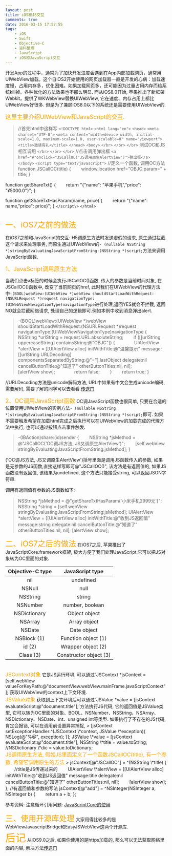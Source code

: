 ```yaml
---
layout: post
title: iOS和JS交互
comments: true
date: 2016-03-15 17:57:55
tags:
    - iOS
    - Swift
    - Objective-C
    - 资料整理
    - JavaScript
    - iOS和JavaScript交互
---
```

开发App的过程中，通常为了加快开发进度会遇到在App内部加载网页，通常用UIWebView加载。这个自iOS2开始使用的网页加载器一直是开发的心病：加载速度慢，占用内存多，优化困难。如果加载网页多，还可能因为过量占用内存而给系统kill掉。各种优化的方法效果也不那么明显.
而从iOS8.0开始, 苹果推出了新框架Webkit，提供了WKWebView替换UIWebView, 它在速度、内存占用上都比UIWebView好很多. 但是为了兼顾iOS8.0以下的系统还是需要使用UIWebView的.

<font color=orange size=4>这里主要介绍UIWebView和JavaScript的交互.</font>

<!--more-->

>   //首先html中这样写
`<!DOCTYPE html>`
`<html lang="en">`
`<head>`
`<meta charset="UTF-8">`
`<meta content="width=device-width, initial-scale=1.0, maximum-scale=1.0, user-scalable=0" name="viewport">`
`<title>邀请有礼</title>`
`</head>`
`<body>`
`</br>`
`</br>`
`</br>`
测试OC和JS相互调用
`</br>`
`</br>`
`</br>`
//点击调用弹出框
`<a href="#"onclick="JSCallOC('JS调用原生AlertView')">弹出框</a>`
`</body>`
`<script type="text/javascript">`
//定义一个函数, 调用OC方法
function JSCallOC(title) {
&emsp;&emsp;window.location.href="OBJC:param=" + title;
}
<!--    JS里面定义了一个方法, 有返回值-->
function getShareTxt() {
&emsp;&emsp;return "{\"name\": \"苹果手机\",\"price\": \"¥5000.0\"}";
}
<!--    JS里面定义了一个方法, 有返回值有参数-->
function getShareTxtHasParam(name, price) {
&emsp;&emsp;return "{\"name\": name,\"price\": price}";
}
`</script\>`
`</html>`

</br>
<font color=orange size=5>一、iOS7之前的做法</font>

在iOS7之前和JavaScript的交互: H5调原生方法时发送虚假的请求, 原生通过拦截这个请求来处理事务, 而原生通过UIWebView的`- (nullable NSString *)stringByEvaluatingJavaScriptFromString:(NSString *)script;`方法来调用JavaScript函数.

<font color=orange size=4>1、JavaScript调用原生方法</font>

当我们点击a标签的时候会执行JSCallOC()函数, 传入的参数是当前时间对象, 在JSCallOC()函数中, 改变了当前网页的href, 此时我们在UIWebView的代理方法中`-(BOOL)webView:(UIWebView *)webView shouldStartLoadWithRequest:(NSURLRequest *)request navigationType:(UIWebViewNavigationType)navigationType`进行处理,返回YES就会不拦截, 返回NO就会拦截网络请求, 处理自己的逻辑即可.例如本例中收到消息弹出alert.


>   -(BOOL)webView:(UIWebView \*)webView shouldStartLoadWithRequest:(NSURLRequest \*)request navigationType:(UIWebViewNavigationType)navigationType {
&emsp;&emsp;NSString \*urlString = request.URL.absoluteString;
&emsp;&emsp;if ([[urlString uppercaseString] containsString:@"OBJC"]) {
&emsp;&emsp;&emsp;&emsp;UIAlertView \*alertView = [[UIAlertView alloc] initWithTitle:@"温馨提示" message:[[urlString URLDecoding] componentsSeparatedByString:@"="].lastObject delegate:nil cancelButtonTitle:@"知道了" otherButtonTitles:nil, nil];
&emsp;&emsp;&emsp;&emsp;[alertView show];
&emsp;&emsp;&emsp;&emsp;return false;
&emsp;&emsp;}
&emsp;&emsp;return true;
}

//URLDecoding方法是unicode解码方法, URL中如果有中文会生成unicode编码, 需要解码, 需要了解的同学可以去看看.[传送门](/2015/12/26/iOS/iOS中URL编码和URL解码/)

<font color=orange size=4>2、OC调用JavaScript函数</font>
OC调JavaScript函数也很简单, 只要在合适的位置使用UIWebView的实例方法`- (nullable NSString *)stringByEvaluatingJavaScriptFromString:(NSString *)script;`即可.
如果不需要触发希望在加载html完成之后执行可以在UIWebView的加载完成的代理方法中执行, 也可以通过按钮点击事件触发.

>   -(IBAction)share:(id)sender {
&emsp;&emsp;NSString *jsMethod = @"JSCallOC('OC调JS方法, JS又调原生AlertView')";
&emsp;&emsp;[self.webView stringByEvaluatingJavaScriptFromString:jsMethod];
}

('OC调JS方法, JS又调原生AlertView')括号里面是调用JS函数传入的参数, 如果是无参数的JS函数,直接这样写即可@"JSCallOC()", 该方法是有返回值的, 如果JS函数没有返回值, 该结果为undefined, 这个方法只能接受string, 可以返回JSON字符串.

调用有返回值有参数的JS函数如下: 

>   NSString \*jsMethod = @"getShareTxtHasParam('小米手机2999元')";
NSString \*string = [self.webView stringByEvaluatingJavaScriptFromString:jsMethod];
UIAlertView \*alertView = [[UIAlertView alloc] initWithTitle:@"收到JS返回值" message:string delegate:nil cancelButtonTitle:@"知道了" otherButtonTitles:nil, nil];
[alertView show];

<font color=orange size=5>二、iOS7之后的做法</font>
在iOS7之后, 苹果推出了JavaScriptCore.framework框架, 极大方便了我们处理JavaScript.它可以把JS对象转为OC里面的对象.

|Objective-C type|JavaScript type|
|:---:|:---:|
|nil         |     undefined|
|NSNull       |        null|
|NSString      |       string|
|NSNumber      |   number, boolean|
|NSDictionary    |   Object object|
|NSArray       |    Array object|
|NSDate       |     Date object|
|NSBlock (1)   |   Function object (1)|
|id (2)     |   Wrapper object (2)|
|Class (3)    | Constructor object (3)|
</br>
<font color=orange size=3>JSContext对象</font>
它是JS运行环境, 可以通过`JSContext *jsContext = [self.webView valueForKeyPath:@"documentView.webView.mainFrame.javaScriptContext"];`获取UIWebView的context上下文环境.
</br>
<font color=orange size=3>JSValue对象</font>
获取到上下文环境后可以通过`JSValue *value = [jsContext evaluateScript:@"document.title"];`方法执行JS代码, 它的返回值是JSValue类型, 它可以转为OC里面的对象、BOOL、NSNumber、NSString、NSArray、NSDictionary、NSDate、int、unsigned int等类型.
如果执行了不存在的JS代码, 肯定会报错, 可以在调用前设置异常捕捉, 
>   [jsContext setExceptionHandler:^(JSContext \*context, JSValue \*exception){
&emsp;&emsp;NSLog(@"%@", exception);
}];
JSValue \*value = [jsContext evaluateScript:@"document.title"];
NSString \*title = value.toString;
//NSDictionary \*dic = value.toDictionary;

</br>
<font color=orange size=3>JS调用原生方法, 假如JS里面定义了一个函数JSCallOC(title), 有一个参数, 希望它调用原生的方法</font>
>   jsContext[@"JSCallOC"] =   ^(NSString \*title) {
&emsp;&emsp;//title是JS传递过来的
&emsp;&emsp;UIAlertView \*alertView = [[UIAlertView alloc] initWithTitle:@"收到JS返回值" message:title delegate:nil cancelButtonTitle:@"知道了" otherButtonTitles:nil, nil];
&emsp;&emsp;[alertView show];
};
//有返回值和参数的写法
jsContext[@"add"] =   ^NSInteger(NSInteger a, NSInteger b) {
&emsp;&emsp;return a + b;
};

参考资料:
注意循环引用问题: [JavaScriptCore的使用](http://www.jianshu.com/p/a329cd4a67ee)

<font color=orange size=5>三、使用开源库处理</font>
大家用得比较多的是WebViewJavascriptBridge和EasyJSWebView这两个开源库.
</br>
<font color=orange size=6>后记</font>
从iOS9.0之后, 如果你使用的是https加载的, 那么可以无法获取网络里面的内容, 解决方法[传送门](/2016/05/18/iOS/UIWebView使用Https无法获取里面的内容和数字默认成了电话号码/)

